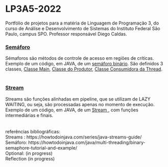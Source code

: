 # LP3A5-2022
Portfólio de projetos para a matéria de Linguagem de Programação 3, do curso de Análise e Desenvolvimento de Sistemas do Instituto Federal São Paulo, campus SPO.
Professor responsável Diego Caldas.
<br>
<h3><a href="https://github.com/Irina-Chang/LP3A5-2022/tree/main/src/ExemploSemaforo">Semáforo</a></h3>
Sémaforos são métodos de controle de acesso em regiões de críticas. 
<br> Exemplo de um código, em JAVA, de um <a href="https://github.com/Irina-Chang/LP3A5-2022/tree/main/src/ExemploSemaforo">semáforo binário</a>.
São definidos 3 classes, <a href="https://github.com/Irina-Chang/LP3A5-2022/blob/main/src/ExemploSemaforo/ExemploSemaforo.java">Classe Main</a>, <a href="https://github.com/Irina-Chang/LP3A5-2022/blob/main/src/ExemploSemaforo/FilaSemaforo.java">Classe do Produtor</a>, <a href="https://github.com/Irina-Chang/LP3A5-2022/blob/main/src/ExemploSemaforo/ImprimirSemaforo.java">Classe Consumidora da Thread</a>.
<br>
<br>
<h3> <a href = "https://github.com/Irina-Chang/LP3A5-2022/blob/main/src/ExemploStreams/ExemplosStreamsAluno.java"> Stream </a> </h3>
Streams são funções alinhadas em pipeline, que se utilizam de LAZY WAITING, ou seja, são processadas apenas no momento de execução.
<br> Exemplo de um código, em JAVA, de um <a href = "https://github.com/Irina-Chang/LP3A5-2022/blob/main/src/ExemploStreams/ExemplosStreamsAluno.java"> Stream </a>, com funções intermediárias e finais.
<br> 

<br>
<br>
referências bibliográficas: 
<br>
Streams : https://howtodoinjava.com/series/java-streams-guide/
<br>
Semáforo: https://howtodoinjava.com/java/multi-threading/binary-semaphore-tutorial-and-example/
<br>
Optional: (in progress)
<br>
Reflection (in progress)
